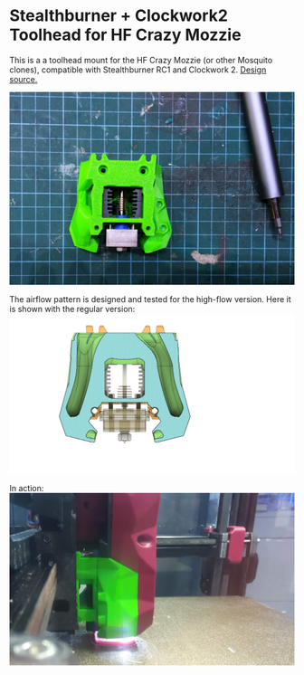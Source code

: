 # Stealthburner + Clockwork2 Toolhead for HF Crazy Mozzie

This is a a toolhead mount for the HF Crazy Mozzie (or other Mosquito clones), compatible with Stealthburner RC1 and Clockwork 2. [Design source.](https://a360.co/3CtpGPo)

![Photo](images/pic.jpg)


The airflow pattern is designed and tested for the high-flow version. Here it is shown with the regular version:
![View Through](images/render.png)


In action:
![In Action](images/pic2.jpg)

